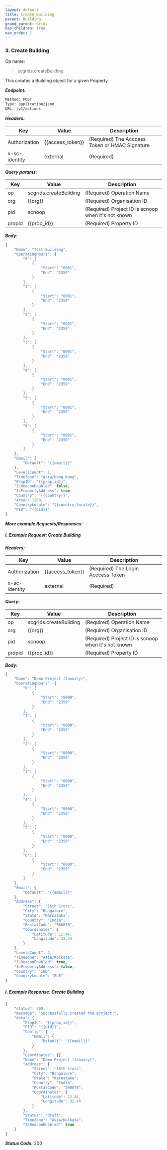 ```yaml
---
layout: default
title: Create Building
parent: Building
grand_parent: Grids
has_children: true
nav_order: 1
---
```



### 3. Create Building


Op name: 

> scgrids.createBuilding

This creates a Building object for a given Property


***Endpoint:***

```bash
Method: POST
Type: application/json
URL: /v1/actions
```


***Headers:***

| Key | Value | Description |
| --- | ------|-------------|
| Authorization | {{access_token}} | (Required) The Acccess Token or HMAC Signature |
| x-sc-identity | external | (Required) |



***Query params:***

| Key | Value | Description |
| --- | ------|-------------|
| op | scgrids.createBuilding | (Required) Operation Name |
| org | {{org}} | (Required) Organisation ID |
| pid | scnoop | (Required) Project ID is scnoop when it's not known |
| propid | {{prop_id}} | (Required) Property ID |



***Body:***

```js        
{
    "Name": "Test Building",
    "OperatingHours": {
        "0": [
            {
                "Start": "0001",
                "End": "2359"
            }
        ],
        "1": [
            {
                "Start": "0001",
                "End": "2359"
            }
        ],
        "2": [
            {
                "Start": "0001",
                "End": "2359"
            }
        ],
        "3": [
            {
                "Start": "0001",
                "End": "2359"
            }
        ],
        "4": [
            {
                "Start": "0001",
                "End": "2359"
            }
        ],
        "5": [
            {
                "Start": "0001",
                "End": "2359"
            }
        ],
        "6": [
            {
                "Start": "0001",
                "End": "2359"
            }
        ]
    },
    "Email": {
        "Default": "{{email}}"
    },
    "LevelsCount": 1,
    "TimeZone": "Asia/Hong_Kong",
    "PropID": "{{prop_id}}",
    "IsBeaconEnabled": false,
    "IsPropertyAddress": true,
    "Country": "{{country}}",
    "Area": 1200,
    "CountryLocale": "{{country_locale}}",
    "PID": "{{pid}}"
}
```



***More example Requests/Responses:***


##### I. Example Request: Create Building


***Headers:***

| Key | Value | Description |
| --- | ------|-------------|
| Authorization | {{access_token}} | (Required) The Login Acccess Token |
| x-sc-identity | external | (Required) |



***Query:***

| Key | Value | Description |
| --- | ------|-------------|
| op | scgrids.createBuilding | (Required) Operation Name |
| org | {{org}} | (Required) Organisation ID |
| pid | scnoop | (Required) Project ID is scnoop when it's not known |
| propid | {{prop_id}} | (Required) Property ID |



***Body:***

```js        
{
    "Name": "Demo Project (January)",
    "OperatingHours": {
        "0": [
            {
                "Start": "0000",
                "End": "2359"
            }
        ],
        "1": [
            {
                "Start": "0000",
                "End": "2359"
            }
        ],
        "2": [
            {
                "Start": "0000",
                "End": "2359"
            }
        ],
        "3": [
            {
                "Start": "0000",
                "End": "2359"
            }
        ],
        "4": [
            {
                "Start": "0000",
                "End": "2359"
            }
        ],
        "5": [
            {
                "Start": "0000",
                "End": "2359"
            }
        ],
        "6": [
            {
                "Start": "0000",
                "End": "2359"
            }
        ]
    },
    "Email": {
        "Default": "{{email}}"
    },
    "Address": {
        "Street": "16th Cross",
        "City": "Bangalore",
        "State": "Karnataka",
        "Country": "India",
        "PostalCode": "560078",
        "Coordinates": {
            "Latitude": 12.44,
            "Longitude": 32.44
        }
    },
    "LevelsCount": 2,
    "TimeZone": "Asia/Kolkata",
    "IsBeaconEnabled": true,
    "IsPropertyAddress": false,
    "Country": "IND",
    "CountryLocale": "BLR"
}
```

##### I. Example Response: Create Building
```js
{
    "status": 200,
    "message": "Successfully created the project!",
    "data": {
        "PropId": "{{prop_id}}",
        "PID": "{{pid}}",
        "Config": {
            "Email": {
                "Default": "{{email}}"
            }
        },
        "Coordinates": {},
        "Name": "Demo Project (January)",
        "Address": {
            "Street": "16th Cross",
            "City": "Bangalore",
            "State": "Karnataka",
            "Country": "India",
            "PostalCode": "560078",
            "Coordinates": {
                "Latitude": 12.44,
                "Longitude": 32.44
            }
        },
        "Status": "draft",
        "TimeZone": "Asia/Kolkata",
        "IsBeaconEnabled": true
    }
}
```


***Status Code:*** 200

<br>